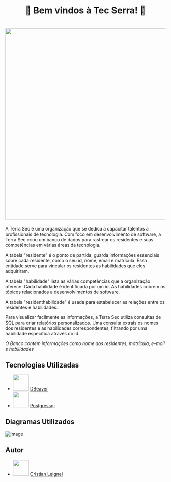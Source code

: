<h1 align="center"> 🎲 Bem vindos à Tec Serra! 🎲</h1>
<base target="_blank">
<h1 align="center"><center><img src="https://github.com/leignel/BancoDeDadosIndividual/assets/141193350/e886bb4f-9771-437b-921f-50357d65d4a7" width="600"></center></h1>

  A Terra Sec é uma organização que se dedica a capacitar talentos a profissionais de tecnologia. Com foco em desenvolvimento de software, a Terra Sec criou um banco de dados para rastrear os residentes e suas competências em várias áreas da tecnologia.

  A tabela "residente" é o ponto de partida, guarda informações essenciais sobre cada residente, como o seu id, nome, email e matrícula. Essa entidade serve para vincular os residentes às habilidades que eles adquiriram.

  A tabela "habilidade" lista as várias competências que a organização oferece. Cada habilidade é identificada por um id. As habilidades cobrem os tópicos relacionados a desenvolvimentos de software.

  A tabela "residenthabilidade" é usada para estabelecer as relações entre os residentes e habilidades.

  Para visualizar facilmente as informações, a Terra Sec utiliza consultas de SQL para criar relatórios personalizados. Uma consulta extrais os nomes dos residentes e as habilidades correspondentes, filtrando por uma habilidade específica através do id.

<i>O Banco contém informações como nome dos residentes, matrícula, e-mail e habilidades</i>

## Tecnologias Utilizadas 
- <img src="https://github.com/leignel/BancoDeDadosIndividual/assets/141193350/57d4c306-1054-44ca-8be4-ef61ec9a2f95" height="50" width="50" > [DBeaver](https://dbeaver.io/) 
- <img src="https://github.com/leignel/BancoDeDadosIndividual/assets/141193350/e518af3a-f7d9-4295-8cb2-3c3e522a1d24" height="50" width="50" > [Postgressql](https://www.enterprisedb.com/downloads/postgres-postgresql-downloads) 

## Diagramas Utilizados
![image](https://github.com/leignel/BancoDeDadosIndividual/assets/141193350/26a86213-88cb-4395-a683-79c6678b36e8)



## Autor
- <img src="https://cdn.discordapp.com/attachments/1135262336819679372/1140675577733464254/github-logo-git-hub-icon-with-text-on-white-and-black-background-free-vector_2-removebg-preview.png" height="50" width="50" /> [Cristian Leignel](https://github.com/leignel)


